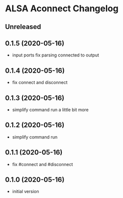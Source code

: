 # ALSA Aconnect Changelog

## Unreleased

## 0.1.5 (2020-05-16)
* input ports fix parsing connected to output

## 0.1.4 (2020-05-16)
* fix connect and disconnect

## 0.1.3 (2020-05-16)
* simplify command run a little bit more

## 0.1.2 (2020-05-16)
* simplify command run

## 0.1.1 (2020-05-16)
* fix #connect and #disconnect

## 0.1.0 (2020-05-16)
* initial version
